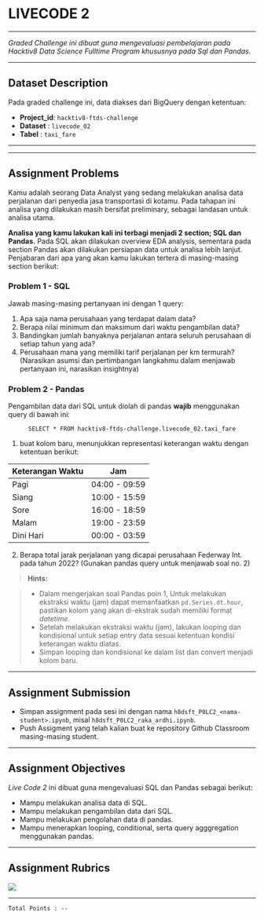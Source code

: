 # **LIVECODE 2**

---

_Graded Challenge ini dibuat guna mengevaluasi pembelajaran pada Hacktiv8 Data Science Fulltime Program khususnya pada Sql dan Pandas._

---

## Dataset Description

Pada graded challenge ini, data diakses dari BigQuery dengan ketentuan:

- **Project_id**: `hacktiv8-ftds-challenge`
- **Dataset**   : `livecode_02`
- **Tabel**     : `taxi_fare`

---
---

## Assignment Problems

Kamu adalah seorang Data Analyst yang sedang melakukan analisa data perjalanan dari penyedia jasa transportasi di kotamu. Pada tahapan ini analisa yang dilakukan masih bersifat preliminary, sebagai landasan untuk analisa utama.

**Analisa yang kamu lakukan kali ini terbagi menjadi 2 section; SQL dan Pandas.** Pada SQL akan dilakukan overview EDA analysis, sementara pada section Pandas akan dilakukan persiapan data untuk analisa lebih lanjut. Penjabaran dari apa yang akan kamu lakukan tertera di masing-masing section berikut:

### Problem 1 - SQL

Jawab masing-masing pertanyaan ini dengan 1 query:

1. Apa saja nama perusahaan yang terdapat dalam data?
2. Berapa nilai minimum dan maksimum dari waktu pengambilan data?
3. Bandingkan jumlah banyaknya perjalanan antara seluruh perusahaan di setiap tahun yang ada?
4. Perusahaan mana yang memiliki tarif perjalanan per km termurah? (Narasikan asumsi dan pertimbangan langkahmu dalam menjawab pertanyaan ini, narasikan insightnya)

### Problem 2 - Pandas

Pengambilan data dari SQL untuk diolah di pandas **wajib** menggunakan query di bawah ini:

<div align="center">

`SELECT * FROM hacktiv8-ftds-challenge.livecode_02.taxi_fare`

</div>

1. buat kolom baru, menunjukkan representasi keterangan waktu dengan ketentuan berikut:

<div align="center">

|Keterangan Waktu|Jam|	
|--|--|
|Pagi|04:00 - 09:59|
|Siang|10:00 - 15:59|
|Sore|16:00 - 18:59|
|Malam|19:00 - 23:59|
|Dini Hari|00:00 - 03:59|

</div>

2. Berapa total jarak perjalanan yang dicapai perusahaan Federway Int. pada tahun 2022? (Gunakan pandas query untuk menjawab soal no. 2)

>**Hints:**

>- Dalam mengerjakan soal Pandas poin 1, Untuk melakukan ekstraksi waktu (jam) dapat memanfaatkan `pd.Series.dt.hour`, pastikan kolom yang akan di-ekstrak sudah memiliki format *datetime*.
>- Setelah melakukan ekstraksi waktu (jam), lakukan looping dan kondisional untuk setiap entry data sesuai ketentuan kondisi keterangan waktu diatas.
>- Simpan looping dan kondisional ke dalam list dan convert menjadi kolom baru.

---
## Assignment Submission

- Simpan assignment pada sesi ini dengan nama `h8dsft_P0LC2_<nama-student>.ipynb`, misal `h8dsft_P0LC2_raka_ardhi.ipynb`.
- Push Assigment yang telah kalian buat ke repository Github Classroom masing-masing student.
---
## Assignment Objectives

*Live Code 2* ini dibuat guna mengevaluasi SQL dan Pandas sebagai berikut:

- Mampu melakukan analisa data di SQL.
- Mampu melakukan pengambilan data dari SQL.
- Mampu melakukan pengolahan data di pandas.
- Mampu menerapkan looping, conditional, serta query agggregation menggunakan pandas.

---

## Assignment Rubrics

<img src="--"></img>

---

```
Total Points : --
```
